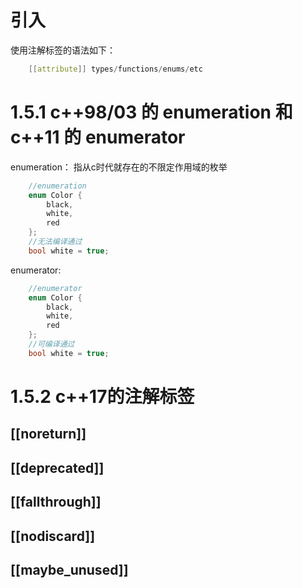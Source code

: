 # 引入
使用注解标签的语法如下：
```c++
    [[attribute]] types/functions/enums/etc
```
# 1.5.1 c++98/03 的 enumeration 和 c++11 的 enumerator

enumeration：
    指从c时代就存在的不限定作用域的枚举
```c++
    //enumeration
    enum Color {
        black,
        white,
        red
    };
    //无法编译通过
    bool white = true;
```
enumerator:

```c++
    //enumerator
    enum Color {
        black,
        white,
        red
    };
    //可编译通过
    bool white = true;
```

# 1.5.2 c++17的注解标签

## [[noreturn]]

## [[deprecated]]

## [[fallthrough]]

## [[nodiscard]]

## [[maybe_unused]]

